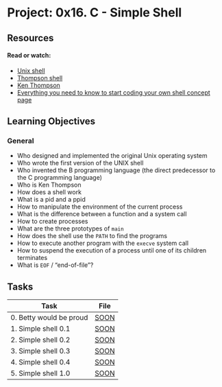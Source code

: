 # Project: 0x16. C - Simple Shell

## Resources

#### Read or watch:

* [Unix shell](https://intranet.alxswe.com/rltoken/f0YU9TAhniMXWlSXtb64Yw)
* [Thompson shell](https://intranet.alxswe.com/rltoken/7LJOp2qP7qHUcsOK2-F3qA)
* [Ken Thompson](https://intranet.alxswe.com/rltoken/wTSu31ZP1f7fFTJFgRQC7w)
* [Everything you need to know to start coding your own shell concept page]()
## Learning Objectives

### General

* Who designed and implemented the original Unix operating system
* Who wrote the first version of the UNIX shell
* Who invented the B programming language (the direct predecessor to the C programming language)
* Who is Ken Thompson
* How does a shell work
* What is a pid and a ppid
* How to manipulate the environment of the current process
* What is the difference between a function and a system call
* How to create processes
* What are the three prototypes of <code>main</code>
* How does the shell use the <code>PATH</code> to find the programs
* How to execute another program with the <code>execve</code> system call
* How to suspend the execution of a process until one of its children terminates
* What is <code>EOF</code> / “end-of-file”?
## Tasks

| Task | File |
| ---- | ---- |
| 0. Betty would be proud | [SOON](./) |
| 1. Simple shell 0.1 | [SOON](./) |
| 2. Simple shell 0.2 | [SOON](./) |
| 3. Simple shell 0.3 | [SOON](./) |
| 4. Simple shell 0.4 | [SOON](./) |
| 5. Simple shell 1.0 | [SOON](./) |
